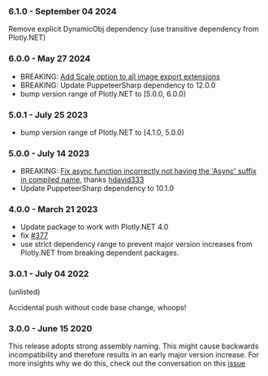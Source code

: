 ### 6.1.0 - September 04 2024

Remove explicit DynamicObj dependency (use transitive dependency from Plotly.NET)

### 6.0.0 - May 27 2024

- BREAKING: [Add Scale option to all image export extensions](https://github.com/plotly/Plotly.NET/commit/5090570cb0fd8281a4c197421994cec719b82ac9)
- BREAKING:  Update PuppeteerSharp dependency to 12.0.0
- bump version range of Plotly.NET to [5.0.0, 6.0.0)

### 5.0.1 - July 25 2023

- bump version range of Plotly.NET to [4.1.0, 5.0.0)

### 5.0.0 - July 14 2023

- BREAKING: [Fix async function incorrectly not having the 'Async' suffix in compiled name](https://github.com/plotly/Plotly.NET/commit/43b1fcea330460c2ee19ad20f4fca99edfb4beb6), thanks [hdavid333](https://github.com/hdavid333)
- Update PuppeteerSharp dependency to 10.1.0

### 4.0.0 - March 21 2023

- Update package to work with Plotly.NET 4.0
- fix [#377](https://github.com/plotly/Plotly.NET/issues/377) 
- use strict dependency range to prevent major version increases from Plotly.NET from breaking dependent packages.

### 3.0.1 - July 04 2022

(unlisted)

Accidental push without code base change, whoops!

### 3.0.0 - June 15 2020

This release adopts strong assembly naming. 
This might cause backwards incompatibility and therefore results in an early major version increase. 
For more insights why we do this, check out the conversation on this [issue](https://github.com/plotly/Plotly.NET/issues/175)
